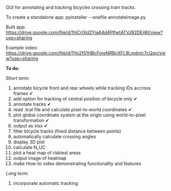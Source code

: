 GUI for annotating and tracking bicycles crossing tram tracks.

To create a standalone app: pyinstaller --onefile annotateimage.py

Built app: <https://drive.google.com/file/d/1hlCrIXd2YjaA4d4PlfwtATVJ92DEjl6t/view?usp=sharing>

Example video: <https://drive.google.com/file/d/1Yp2f51HBcForeNRBcXFL9Lmdvtc7cQqn/view?usp=sharing>


**To do:**

_Short term:_
1. annotate bicycle front and rear wheels while tracking IDs accross frames ✔
2. add option for tracking of central position of bicycle only ✔
3. annotate tracks ✔
4. read .tcal file and calculate pixel-to-world coordinates ✔
5. plot global coordinate system at the origin using world-to-pixel transformation ✔
6. output as xlsx ✔
7. filter bicycle tracks (fixed distance between points)
8. automatically calculate crossing angles
9. display 3D plot
10. calculate N_UC
11. plot a heat map of riskiest areas
12. output image of heatmap
13. make How-to video demonstrating functionality and features


_Long term:_
1. incorporate automatic tracking
